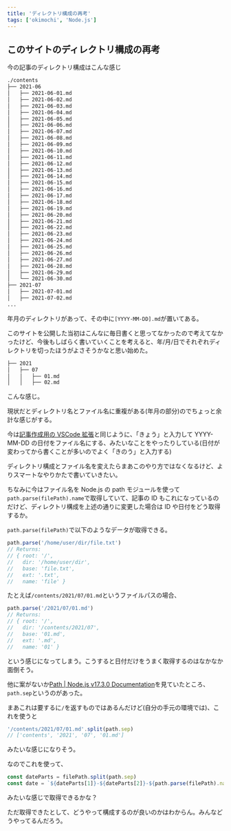 ```yaml
---
title: 'ディレクトリ構成の再考'
tags: ['okimochi', 'Node.js']
---
```


## このサイトのディレクトリ構成の再考

今の記事のディレクトリ構成はこんな感じ

```bash
./contents
├── 2021-06
│   ├── 2021-06-01.md
│   ├── 2021-06-02.md
│   ├── 2021-06-03.md
│   ├── 2021-06-04.md
│   ├── 2021-06-05.md
│   ├── 2021-06-06.md
│   ├── 2021-06-07.md
│   ├── 2021-06-08.md
│   ├── 2021-06-09.md
│   ├── 2021-06-10.md
│   ├── 2021-06-11.md
│   ├── 2021-06-12.md
│   ├── 2021-06-13.md
│   ├── 2021-06-14.md
│   ├── 2021-06-15.md
│   ├── 2021-06-16.md
│   ├── 2021-06-17.md
│   ├── 2021-06-18.md
│   ├── 2021-06-19.md
│   ├── 2021-06-20.md
│   ├── 2021-06-21.md
│   ├── 2021-06-22.md
│   ├── 2021-06-23.md
│   ├── 2021-06-24.md
│   ├── 2021-06-25.md
│   ├── 2021-06-26.md
│   ├── 2021-06-27.md
│   ├── 2021-06-28.md
│   ├── 2021-06-29.md
│   └── 2021-06-30.md
├── 2021-07
│   ├── 2021-07-01.md
│   ├── 2021-07-02.md
...
```

年月のディレクトリがあって、その中に`[YYYY-MM-DD].md`が置いてある。

このサイトを公開した当初はこんなに毎日書くと思ってなかったので考えてなかったけど、今後もしばらく書いていくことを考えると、年/月/日でそれぞれディレクトリを切ったほうがよさそうかなと思い始めた。

```bash
├── 2021
│   ├── 07
│   │   ├── 01.md
│   │   ├── 02.md
```

こんな感じ。

現状だとディレクトリ名とファイル名に重複がある(年月の部分)のでちょっと余計な感じがする。

今は[記事作成用の VSCode 拡張](https://r7kamura.com/articles/2021-10-14-vscode-r7kamura-com-writer)と同じように、「きょう」と入力して YYYY-MM-DD の日付をファイル名にする、みたいなことをやったりしている(日付が変わってから書くことが多いのでよく「きのう」と入力する)

ディレクトリ構成とファイル名を変えたらまあこのやり方ではなくなるけど、よりスマートなやりかたで書いていきたい。

ちなみに今はファイル名を Node.js の path モジュールを使って`path.parse(filePath).name`で取得していて、記事の ID もこれになっているのだけど、ディレクトリ構成を上述の通りに変更した場合は ID や日付をどう取得するか。

`path.parse(filePath)`で以下のようなデータが取得できる。

```ts
path.parse('/home/user/dir/file.txt')
// Returns:
// { root: '/',
//   dir: '/home/user/dir',
//   base: 'file.txt',
//   ext: '.txt',
//   name: 'file' }
```

たとえば`/contents/2021/07/01.md`というファイルパスの場合、

```ts
path.parse('/2021/07/01.md')
// Returns:
// { root: '/',
//   dir: '/contents/2021/07',
//   base: '01.md',
//   ext: '.md',
//   name: '01' }
```

という感じになってしまう。こうすると日付だけをうまく取得するのはなかなか面倒そう。

他に案がないか[Path \| Node\.js v17\.3\.0 Documentation](https://nodejs.org/api/path.html)を見ていたところ、`path.sep`というのがあった。

まあこれは要するに`/`を返すものではあるんだけど(自分の手元の環境では)、これを使うと

```ts
'/contents/2021/07/01.md'.split(path.sep)
// ['contents', '2021', '07', '01.md']
```

みたいな感じになりそう。

なのでこれを使って、

```ts
const dateParts = filePath.split(path.sep)
const date = `${dateParts[1]}-${dateParts[2]}-${path.parse(filePath).name}`
```

みたいな感じで取得できるかな？

ただ取得できたとして、どうやって構成するのが良いのかはわからん。みんなどうやってるんだろう。

